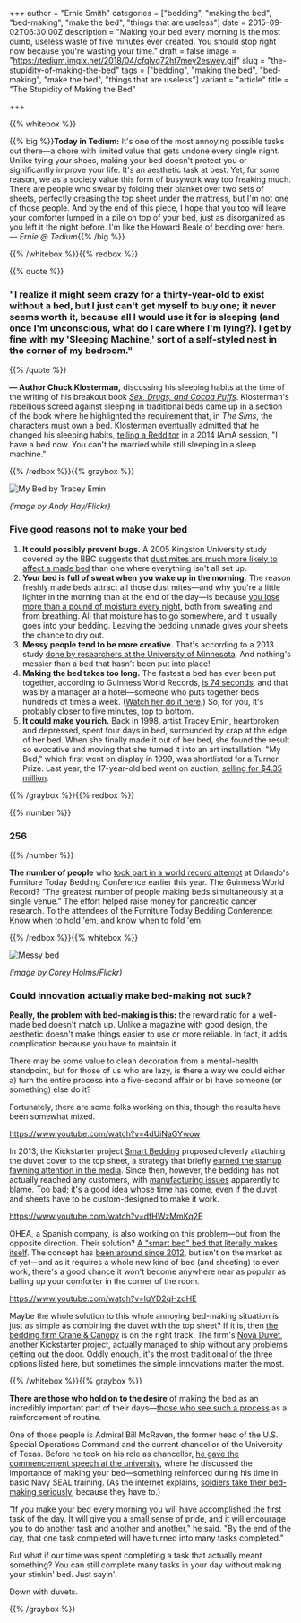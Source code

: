 +++
author = "Ernie Smith"
categories = ["bedding", "making the bed", "bed-making", "make the bed", "things that are useless"]
date = 2015-09-02T06:30:00Z
description = "Making your bed every morning is the most dumb, useless waste of five minutes ever created. You should stop right now because you're wasting your time."
draft = false
image = "https://tedium.imgix.net/2018/04/cfqlvq72ht7mey2eswey.gif"
slug = "the-stupidity-of-making-the-bed"
tags = ["bedding", "making the bed", "bed-making", "make the bed", "things that are useless"]
variant = "article"
title = "The Stupidity of Making the Bed"

+++

{{% whitebox %}}

{{% big %}}**Today in Tedium:** It's one of the most annoying possible tasks out there—a chore with limited value that gets undone every single night. Unlike tying your shoes, making your bed doesn't protect you or significantly improve your life. It's an aesthetic task at best. Yet, for some reason, we as a society value this form of busywork way too freaking much. There are people who swear by folding their blanket over two sets of sheets, perfectly creasing the top sheet under the mattress, but I'm not one of those people. And by the end of this piece, I hope that you too will leave your comforter lumped in a pile on top of your bed, just as disorganized as you left it the night before. I'm like the Howard Beale of bedding over here. *— Ernie @ Tedium*{{% /big %}}

{{% /whitebox %}}{{% redbox %}}

{{% quote %}}
### "I realize it might seem crazy for a thirty-year-old to exist without a bed, but I just can't get myself to buy one; it never seems worth it, because all I would use it for is sleeping (and once I'm unconscious, what do I care where I'm lying?). I get by fine with my 'Sleeping Machine,' sort of a self-styled nest in the corner of my bedroom."
{{% /quote %}} 

**— Author Chuck Klosterman,** discussing his sleeping habits at the time of the writing of his breakout book [*Sex, Drugs, and Cocoa Puffs*](http://amzn.to/1igOy0p). Klosterman's rebellious screed against sleeping in traditional beds came up in a section of the book where he highlighted the requirement that, in *The Sims*, the characters must own a bed. Klosterman eventually admitted that he changed his sleeping habits, [telling a Redditor](https://www.reddit.com/r/IAmA/comments/2bfbfc/i_am_chuck_klosterman_i_am_a_writer_and_a/cj4ridj) in a 2014 IAmA session, "I have a bed now. You can't be married while still sleeping in a sleep machine."

{{% /redbox %}}{{% graybox %}}

![My Bed by Tracey Emin](https://tedium.imgix.net/2018/04/lhqpxfrowracexg6mgjo.jpg)

*(image by Andy Hay/Flickr)*

### Five good reasons not to make your bed

1. **It could possibly prevent bugs.** A 2005 Kingston University study covered by the BBC suggests that [dust mites are much more likely to affect a made bed](http://news.bbc.co.uk/2/hi/4181629.stm) than one where everything isn't all set up.
2. **Your bed is full of sweat when you wake up in the morning.** The reason freshly made beds attract all those dust mites—and why you're a little lighter in the morning than at the end of the day—is because [you lose more than a pound of moisture every night](http://www.npr.org/sections/krulwich/2013/06/19/193556929/every-night-you-lose-more-than-a-pound-while-youre-asleep-for-the-oddest-reason), both from sweating and from breathing. All that moisture has to go somewhere, and it usually goes into your bedding. Leaving the bedding unmade gives your sheets the chance to dry out.
3. **Messy people tend to be more creative.** That's according to a 2013 study [done by researchers at the University of Minnesota](http://www.nytimes.com/2013/09/15/opinion/sunday/its-not-mess-its-creativity.html?_r=1). And nothing's messier than a bed that hasn't been put into place!
4. **Making the bed takes too long.** The fastest a bed has ever been put together, according to Guinness World Records, [is 74 seconds](http://www.telegraph.co.uk/news/newstopics/howaboutthat/11033339/New-world-record-set-for-fastest-time-to-make-a-bed.html), and that was by a manager at a hotel—someone who puts together beds hundreds of times a week. ([Watch her do it here](https://www.youtube.com/watch?v=bRXaC_sllYI).) So, for you, it's probably closer to five minutes, top to bottom.
5. **It could make you rich.** Back in 1998, artist Tracey Emin, heartbroken and depressed, spent four days in bed, surrounded by crap at the edge of her bed. When she finally made it out of her bed, she found the result so evocative and moving that she turned it into an art installation. "My Bed," which first went on display in 1999, was shortlisted for a Turner Prize. Last year, the 17-year-old bed went on auction, [selling for $4.35 million](http://www.cnn.com/2014/07/01/us/unmade-bed-art/).

{{% /graybox %}}{{% redbox %}}

{{% number %}}
### 256
{{% /number %}}

**The number of people** who [took part in a world record attempt](http://associationsnow.com/2015/05/furniture-today-bedding-conference-record-setting-effort/) at Orlando's Furniture Today Bedding Conference earlier this year. The Guinness World Record? “The greatest number of people making beds simultaneously at a single venue.” The effort helped raise money for pancreatic cancer research. To the attendees of the Furniture Today Bedding Conference: Know when to hold 'em, and know when to fold 'em.

{{% /redbox %}}{{% whitebox %}}

![Messy bed](https://tedium.imgix.net/2018/04/vvdpk3rmfqsmh9oc4ck9.jpg)

*(image by Corey Holms/Flickr)*

### Could innovation actually make bed-making not suck?

**Really, the problem with bed-making is this:** the reward ratio for a well-made bed doesn't match up. Unlike a magazine with good design, the aesthetic doesn't make things easier to use or more reliable. In fact, it adds complication because you have to maintain it.

There may be some value to clean decoration from a mental-health standpoint, but for those of us who are lazy, is there a way we could either a) turn the entire process into a five-second affair or b) have someone (or something) else do it?

Fortunately, there are some folks working on this, though the results have been somewhat mixed.

https://www.youtube.com/watch?v=4dUiNaGYwow

In 2013, the Kickstarter project [Smart Bedding](http://smartbedding.com/) proposed cleverly attaching the duvet cover to the top sheet, a strategy that briefly [earned the startup fawning attention in the media](http://www.npr.org/sections/alltechconsidered/2013/07/16/202647700/a-bedding-innovation-for-people-who-hate-making-their-beds). Since then, however, the bedding has not actually reached any customers, with [manufacturing issues](https://www.kickstarter.com/projects/marshallhaas/smart-bedding-never-make-your-bed-again/posts/1105837) apparently to blame. Too bad; it's a good idea whose time has come, even if the duvet and sheets have to be custom-designed to make it work.

https://www.youtube.com/watch?v=dfHWzMmKq2E

OHEA, a Spanish company, is also working on this problem—but from the opposite direction. Their solution? [A "smart bed" bed that literally makes itself](http://www.ohea.eu/eng.html). The concept has [been around since 2012](http://techland.time.com/2012/06/14/this-bed-makes-itself-we-shall-call-it-smart-bed/), but isn't on the market as of yet—and as it requires a whole new kind of bed (and sheeting) to even work, there's a good chance it won't become anywhere near as popular as balling up your comforter in the corner of the room.

https://www.youtube.com/watch?v=lqYD2qHzdHE

Maybe the whole solution to this whole annoying bed-making situation is just as simple as combining the duvet with the top sheet? If it is, then [the bedding firm Crane & Canopy](http://fave.co/1PKbj7B) is on the right track. The firm's [Nova Duvet](https://www.kickstarter.com/projects/277119078/the-nova-the-duvet-cover-reinvented), another Kickstarter project, actually managed to ship without any problems getting out the door. Oddly enough, it's the most traditional of the three options listed here, but sometimes the simple innovations matter the most.

{{% /whitebox %}}{{% graybox %}}

**There are those who hold on to the desire** of making the bed as an incredibly important part of their days—[those who see such a process](https://www.psychologytoday.com/blog/brain-candy/201208/make-your-bed-change-your-life) as a reinforcement of routine.

One of those people is Admiral Bill McRaven, the former head of the U.S. Special Operations Command and the current chancellor of the University of Texas. Before he took on his role as chancellor, [he gave the commencement speech at the university](http://news.utexas.edu/2014/05/16/admiral-mcraven-commencement-speech), where he discussed the importance of making your bed—something reinforced during his time in basic Navy SEAL training. (As the internet explains, [soldiers take their bed-making seriously](http://www.apartmenttherapy.com/how-to-make-your-bed-like-a-so-140903), because they have to.)

"If you make your bed every morning you will have accomplished the first task of the day. It will give you a small sense of pride, and it will encourage you to do another task and another and another," he said. "By the end of the day, that one task completed will have turned into many tasks completed."

But what if our time was spent completing a task that actually meant something? You can still complete many tasks in your day without making your stinkin' bed. Just sayin'.

Down with duvets.

{{% /graybox %}}